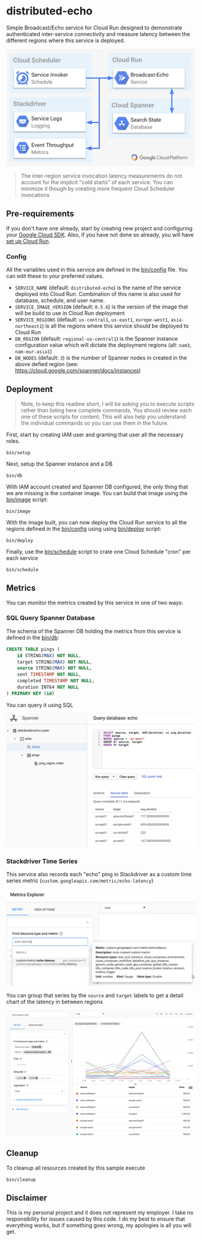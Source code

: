 # distributed-echo

Simple Broadcast/Echo service for Cloud Run designed to demonstrate authenticated inter-service connectivity and measure latency between the different regions where this service is deployed.

![](img/overview.png)

> The inter-region service invocation latency measurements do not account for the implicit "cold starts" of each service. You can minimize it though by creating more frequent Cloud Scheduler invocations

## Pre-requirements

If you don't have one already, start by creating new project and configuring your [Google Cloud SDK](https://cloud.google.com/sdk/docs/). Also, if you have not done so already, you will have [set up Cloud Run](https://cloud.google.com/run/docs/setup).

### Config

All the variables used in this service are defined in the [bin/config](bin/config) file. You can edit these to your preferred values.

* `SERVICE_NAME` (default: `distributed-echo`) is the name of the service deployed into Cloud Run. Combination of this name is also used for database, schedule, and user name.
* `SERVICE_IMAGE_VERSION` (default: `0.5.6`) is the version of the image that will be build to use in Cloud Run deployment
* `SERVICE_REGIONS` (default: `us-central1`, `us-east1`, `europe-west1`, `asia-northeast1`) is all the regions where this service should be deployed to Cloud Run
* `DB_REGION` (default: `regional-us-central1`) is the Spanner instance configuration value which will dictate the deployment regions (alt: `nam3`, `nam-eur-asia1`)
* `DB_NODES` (default: `3`) is the number of Spanner nodes in created in the above defied region (see: https://cloud.google.com/spanner/docs/instances)


## Deployment

> Note, to keep this readme short, I will be asking you to execute scripts rather than listing here complete commands. You should review each one of these scripts for content. This will also help you understand the individual commands so you can use them in the future.

First, start by creating IAM user and granting that user all the necessary roles.

```shell
bin/setup
```

Next, setup the Spanner instance and a DB

```shell
bin/db
```

With IAM account created and Spanner DB configured, the only thing that we are missing is the container image. You can build that image using the [bin/image](bin/image) script:

```shell
bin/image
```

With the image built, you can now deploy the Cloud Run service to all the regions defined in the [bin/config](bin/config) using using [bin/deploy](bin/deploy) script:

```shell
bin/deploy
```

Finally, use the [bin/schedule](bin/schedule) script to crate one Cloud Schedule "cron" per each service

```shell
bin/schedule
```

## Metrics

You can monitor the metrics created by this service in one of two ways:

### SQL Query Spanner Database

The schema of the Spanner DB holding the metrics from this service is defined in the [bin/db](bin/db):

```sql
CREATE TABLE pings (
    id STRING(MAX) NOT NULL,
    target STRING(MAX) NOT NULL,
    source STRING(MAX) NOT NULL,
    sent TIMESTAMP NOT NULL,
    completed TIMESTAMP NOT NULL,
    duration INT64 NOT NULL
) PRIMARY KEY (id)
```

You can query it using SQL

![](img/db.png)

### Stackdriver Time Series

This service also records each "echo" ping in Stackdriver as a custom time series metric (`custom.googleapis.com/metric/echo-latency`)

![](img/metric.png)

You can group that series by the `source` and `target` labels to get a detail chart of the latency in between regions

![](img/chart.png)

## Cleanup

To cleanup all resources created by this sample execute

```shell
bin/cleanup
```

## Disclaimer

This is my personal project and it does not represent my employer. I take no responsibility for issues caused by this code. I do my best to ensure that everything works, but if something goes wrong, my apologies is all you will get.


